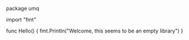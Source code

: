 package umq

import "fmt"

func Hello() {
	fmt.Println("Welcome, this seems to be an empty library")
}
